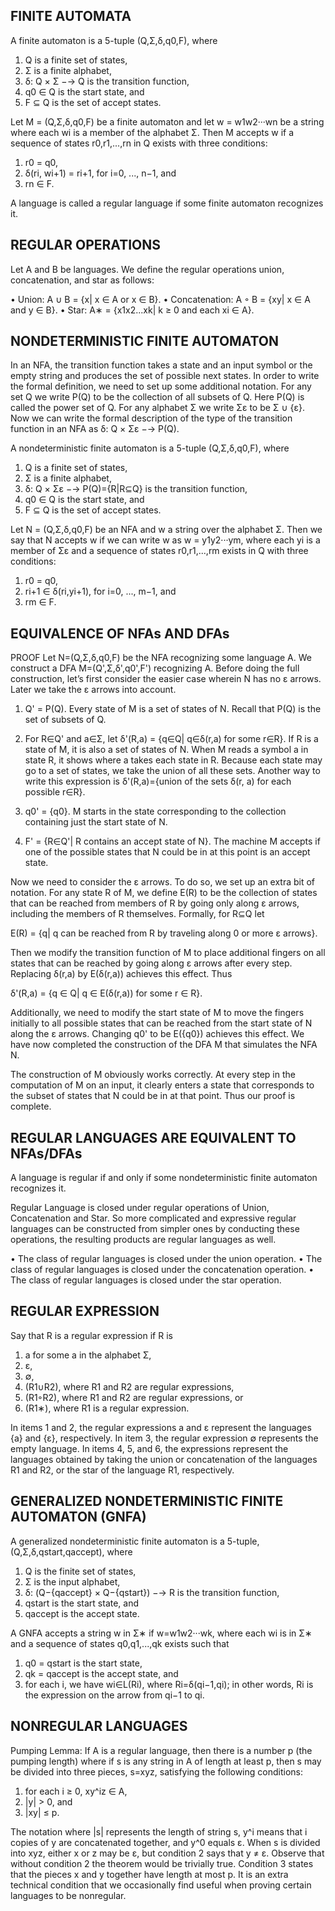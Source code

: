 FINITE AUTOMATA
---------------

A finite automaton is a 5-tuple (Q,Σ,δ,q0,F), where

1. Q is a finite set of states,
2. Σ is a finite alphabet,
3. δ: Q × Σ −→ Q is the transition function,
4. q0 ∈ Q is the start state, and
5. F ⊆ Q is the set of accept states.

Let M = (Q,Σ,δ,q0,F) be a finite automaton and let w = w1w2···wn be a
string where each wi is a member of the alphabet Σ. Then M accepts w
if a sequence of states r0,r1,...,rn in Q exists with three
conditions:

1. r0 = q0,
2. δ(ri, wi+1) = ri+1, for i=0, ..., n−1, and
3. rn ∈ F.

A language is called a regular language if some finite automaton
recognizes it.


REGULAR OPERATIONS
------------------

Let A and B be languages. We define the regular operations union,
concatenation, and star as follows:

• Union: A ∪ B = {x| x ∈ A or x ∈ B}.
• Concatenation: A ◦ B = {xy| x ∈ A and y ∈ B}.
• Star: A∗ = {x1x2...xk| k ≥ 0 and each xi ∈ A}.


NONDETERMINISTIC FINITE AUTOMATON
---------------------------------

In an NFA, the transition function takes a state and an input symbol
or the empty string and produces the set of possible next states. In
order to write the formal definition, we need to set up some
additional notation. For any set Q we write P(Q) to be the collection
of all subsets of Q. Here P(Q) is called the power set of Q. For any
alphabet Σ we write Σε to be Σ ∪ {ε}. Now we can write the formal
description of the type of the transition function in an NFA as
δ: Q × Σε −→ P(Q).

A nondeterministic finite automaton is a 5-tuple (Q,Σ,δ,q0,F), where

1. Q is a finite set of states,
2. Σ is a finite alphabet,
3. δ: Q × Σε −→ P(Q)={R|R⊆Q} is the transition function,
4. q0 ∈ Q is the start state, and
5. F ⊆ Q is the set of accept states.

Let N = (Q,Σ,δ,q0,F) be an NFA and w a string over the alphabet
Σ. Then we say that N accepts w if we can write w as w = y1y2···ym,
where each yi is a member of Σε and a sequence of states r0,r1,...,rm
exists in Q with three conditions:

1. r0 = q0,
2. ri+1 ∈ δ(ri,yi+1), for i=0, ..., m−1, and
3. rm ∈ F.


EQUIVALENCE OF NFAs AND DFAs
----------------------------

PROOF Let N=(Q,Σ,δ,q0,F) be the NFA recognizing some language A. We
construct a DFA M=(Q',Σ,δ',q0',F') recognizing A. Before doing the
full construction, let’s first consider the easier case wherein N has
no ε arrows. Later we take the ε arrows into account.

1. Q' = P(Q).
   Every state of M is a set of states of N. Recall that P(Q) is the
   set of subsets of Q.

2. For R∈Q' and a∈Σ, let δ'(R,a) = {q∈Q| q∈δ(r,a) for some r∈R}. If R
   is a state of M, it is also a set of states of N. When M reads a
   symbol a in state R, it shows where a takes each state in
   R. Because each state may go to a set of states, we take the union
   of all these sets. Another way to write this expression is
   δ'(R,a)={union of the sets δ(r, a) for each possible r∈R}.

3. q0' = {q0}.
   M starts in the state corresponding to the collection containing
   just the start state of N.

4. F' = {R∈Q'| R contains an accept state of N}. The machine M accepts
   if one of the possible states that N could be in at this point is
   an accept state.

Now we need to consider the ε arrows. To do so, we set up an extra bit
of notation. For any state R of M, we define E(R) to be the collection
of states that can be reached from members of R by going only along ε
arrows, including the members of R themselves. Formally, for R⊆Q let

  E(R) = {q| q can be reached from R by traveling along 0 or more ε arrows}.

Then we modify the transition function of M to place additional
fingers on all states that can be reached by going along ε arrows
after every step. Replacing δ(r,a) by E(δ(r,a)) achieves this
effect. Thus

  δ'(R,a) = {q ∈ Q| q ∈ E(δ(r,a)) for some r ∈ R}.

Additionally, we need to modify the start state of M to move the
fingers initially to all possible states that can be reached from the
start state of N along the ε arrows. Changing q0' to be E({q0})
achieves this effect. We have now completed the construction of the
DFA M that simulates the NFA N.

The construction of M obviously works correctly. At every step in the
computation of M on an input, it clearly enters a state that
corresponds to the subset of states that N could be in at that
point. Thus our proof is complete.


REGULAR LANGUAGES ARE EQUIVALENT TO NFAs/DFAs
---------------------------------------------

A language is regular if and only if some nondeterministic finite
automaton recognizes it.

Regular Language is closed under regular operations of Union,
Concatenation and Star. So more complicated and expressive regular
languages can be constructed from simpler ones by conducting these
operations, the resulting products are regular languages as well.

• The class of regular languages is closed under the union operation.
• The class of regular languages is closed under the concatenation operation.
• The class of regular languages is closed under the star operation.


REGULAR EXPRESSION
------------------

Say that R is a regular expression if R is

1. a for some a in the alphabet Σ,
2. ε,
3. ∅,
4. (R1∪R2), where R1 and R2 are regular expressions,
5. (R1◦R2), where R1 and R2 are regular expressions, or
6. (R1∗), where R1 is a regular expression.

In items 1 and 2, the regular expressions a and ε represent the
languages {a} and {ε}, respectively. In item 3, the regular expression
∅ represents the empty language. In items 4, 5, and 6, the expressions
represent the languages obtained by taking the union or concatenation
of the languages R1 and R2, or the star of the language R1,
respectively.


GENERALIZED NONDETERMINISTIC FINITE AUTOMATON (GNFA)
----------------------------------------------------

A generalized nondeterministic finite automaton is a 5-tuple,
(Q,Σ,δ,qstart,qaccept), where

1. Q is the finite set of states,
2. Σ is the input alphabet,
3. δ: (Q−{qaccept} × Q−{qstart}) −→ R is the transition function,
4. qstart is the start state, and
5. qaccept is the accept state.

A GNFA accepts a string w in Σ∗ if w=w1w2···wk, where each wi is in Σ∗
and a sequence of states q0,q1,...,qk exists such that

1. q0 = qstart is the start state,
2. qk = qaccept is the accept state, and
3. for each i, we have wi∈L(Ri), where Ri=δ(qi−1,qi); in other words,
   Ri is the expression on the arrow from qi−1 to qi.


NONREGULAR LANGUAGES
--------------------

Pumping Lemma: If A is a regular language, then there is a number p
(the pumping length) where if s is any string in A of length at least
p, then s may be divided into three pieces, s=xyz, satisfying the
following conditions:

1. for each i ≥ 0, xy^iz ∈ A,
2. |y| > 0, and
3. |xy| ≤ p.

The notation where |s| represents the length of string s, y^i means
that i copies of y are concatenated together, and y^0 equals ε.  When
s is divided into xyz, either x or z may be ε, but condition 2 says
that y ≠ ε. Observe that without condition 2 the theorem would be
trivially true.  Condition 3 states that the pieces x and y together
have length at most p. It is an extra technical condition that we
occasionally find useful when proving certain languages to be
nonregular.
